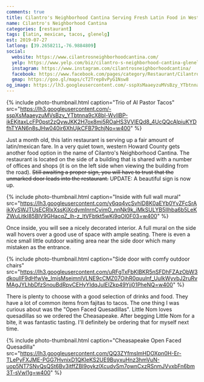 ```yaml
---
comments: true
title: Cilantro's Neighborhood Cantina Serving Fresh Latin Food in Western Howard County
name: Cilantro's Neighborhood Cantina
categories: [restaurant]
tags: [latin, mexican, tacos, glenelg]
est: 2019-07-27
latlong: [39.2658211,-76.9884809]
social:
  website: https://www.cilantrosneighborhoodcantina.com/
  yelp: https://www.yelp.com/biz/cilantro-s-neighborhood-cantina-glenelg?osq=cilantro%27s+neighborhood
  instagram: https://www.instagram.com/cilantrosneighborhoodcantina/
  facebook: https://www.facebook.com/pages/category/Restaurant/Cilantros-Neighborhood-Cantina-2343958262318427/
  gmap: https://goo.gl/maps/cT2Trep8vPyG1Nsw8
og_image: https://lh3.googleusercontent.com/-sspXsMaaeyzuMVsBzy_YTbtnna9cX8bl-WvIlBP-ikEKjtaxLcFP0pst2zQywJKK2H7ox8mi5ROaHS3VVIEQd8_4UcQQcAlpiuKYDfhTYAN6n8sJHw040ir6XhUjkCFB79chjNo=w400
---
```


{%
  include photo-thumbnail.html 
  caption="Trio of Al Pastor Tacos"
  src="https://lh3.googleusercontent.com/-sspXsMaaeyzuMVsBzy_YTbtnna9cX8bl-WvIlBP-ikEKjtaxLcFP0pst2zQywJKK2H7ox8mi5ROaHS3VVIEQd8_4UcQQcAlpiuKYDfhTYAN6n8sJHw040ir6XhUjkCFB79chjNo=w400"
%}

Just a month old, this latin restaurant is serving up a fair amount of latin/mexican fare. In a very quiet town, western Howard County gets another food option in the name of Cilantro's Neighborhood Cantina. The restaurant is located on the side of a building that is shared with a number of offices and shops (it is on the left side when viewing the building from the road). ~~Still awaiting a proper sign, you will have to trust that the unmarked door leads into the restaurant.~~ UPDATE: A beautiful sign is now up.

<!--more-->

{%
  include photo-thumbnail.html 
  caption="Inside with full wall mural"
  src="https://lh3.googleusercontent.com/y6qq4vcSvhlD8K0aEYb0YvZFcSrAikXySWJTUsECRlxXssKjXcdymInrnCyimO_nnNk9k_iMkSULYB5lIhba6b5LeKZWuLitkI85BIV9GHacqZ_lh-z_ltVFbtkt5wKj9qOl0F03=w400"
%}

Once inside, you will see a nicely decorated interior. A full mural on the side wall hovers over a good use of space with ample seating. There is even a nice small little outdoor waiting area near the side door which many mistaken as the entrance. 

{%
  include photo-thumbnail.html 
  caption="Side door with comfy outdoor chairs"
  src="https://lh3.googleusercontent.com/uRFgTxFbKIBKR5nSFDhFZAzObW3dkouIlF9dHfwVe_ImjsMsejmnIVLNE9cCMZ07OjhR0quulnf_UulkWyvbJ2ruRvMAgJYLhbDfzSnouBdRpvCEHyYIdqJulEIZkp49Yjj01PheNQ=w400"
%}

There is plenty to choose with a good selection of drinks and food. They have a lot of common items from fajitas to tacos. The one thing I was curious about was the "Open Faced Quesadillas". Little Nom loves quesadillas so we ordered the Cheasapeake. After begging Little Nom for a bite, it was fantastic tasting. I'll definitely be ordering that for myself next time.   

{%
  include photo-thumbnail.html 
  caption="Cheasapeake Open Faced Quesadilla"
  src="https://lh3.googleusercontent.com/QQ3ZYfmslmHDOXpn0H-Er-TLePyFXJME-PGG7HvnixD1QKIeKS2UE9BuyxuHnz3hmVuN-uop5NT7SNvQsQSt6Bv3itffZBI9oykzlXcudvSm7ownCxzRSnmJVvxbFn6bm3T-sVwl1g=w400"
%}
